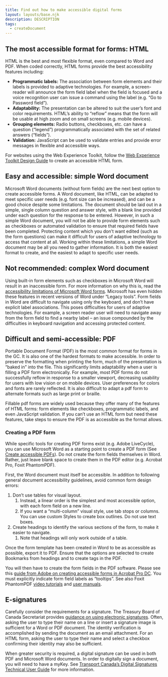 ```yaml
---
title: Find out how to make accessible digital forms
layout: layouts/base.njk
description: DESCRIPTION
tags:
  - createDocument
---
```

<h2>The most accessible format for forms: HTML</h2>

<p>HTML is the best and most flexible format, even compared to Word and PDF. When coded correctly, HTML forms provide the best accessibility features including:</p>

<ul>
	<li><strong>Programmatic labels:</strong> The association between form elements and their labels is provided to adaptive technologies. For example, a screen-reader will announce the form field label when the field is focused and a voice recognition user can issue a command using the label (e.g. “Go to Password field”).</li>
	<li><strong>Adaptability:</strong> The presentation can be altered to suit the user’s font and color requirements. HTML’s ability to “reflow” means that the form will be usable at high zoom and on small screens (e.g. mobile devices).</li>
	<li><strong>Grouping elements:</strong> Radio buttons, checkboxes, etc. can have a question (“legend”) programmatically associated with the set of related answers (“fields”).</li>
	<li><strong>Validation:</strong> JavaScript can be used to validate entries and provide error messages in flexible and accessible ways.</li>
</ul>

<p>For websites using the Web Experience Toolkit, follow the <a href="https://wet-boew.github.io/wet-boew-styleguide/design/forms-en.html" rel="external">Web Experience Toolkit Design Guide</a> to create an accessible HTML form.</p>

<h2>Easy and accessible: simple Word document</h2>
<p>Microsoft Word documents (without form fields) are the next best option to create accessible forms. A Word document, like HTML, can be adapted to meet specific user needs (e.g. font size can be increased), and can be a good choice despite some limitations. The document should be laid out in a simple, single column question and answer style, with a blank line provided under each question for the response to be entered. However, in such a simple Word document, you will not be able to provide form elements such as checkboxes or automated validation to ensure that required fields have been completed. Protecting content which you don’t want edited (such as the form questions) can make it difficult for users of adaptive technology to access that content at all. Working within these limitations, a simple Word document may be all you need to gather information. It is both the easiest format to create, and the easiest to adapt to specific user needs.</p>

<h2>Not recommended: complex Word document</h2>
<p>Using built-in form elements such as checkboxes in Microsoft Word will result in an inaccessible form. For more information on why this is, read the <a href="https://accessible-digital-documents.com/blog/you-cant-make-microsoft-word-forms-accessible-enough/" rel="external">accessibility limitations of Microsoft Word forms</a>. Microsoft has even hidden these features in recent versions of Word under “Legacy tools”. Form fields in Word are difficult to navigate using only the keyboard, and don’t have explicit label associations. This poses difficulties for users of adaptive technologies. For example, a screen reader user will need to navigate away from the form field to find a nearby label – an issue compounded by the difficulties in keyboard navigation and accessing protected content.</p>

<h2>Difficult and semi-accessible: PDF</h2>
<p>Portable Document Format (PDF) is the most common format for forms in the GC. It is also one of the hardest formats to make accessible. In order to preserve the formatting when printing the form, much of the presentation is “baked in” into the file. This significantly limits adaptability when a user is filling a PDF form electronically. For example, most PDF forms do not successfully reflow in response to a smaller viewport, decreasing usability for users with low vision or on mobile devices. User preferences for colors and fonts are rarely reflected. It is also difficult to adapt a pdf form to alternate formats such as large print or braille.</p>
<p>Fillable pdf forms are widely used because they offer many of the features of HTML forms: form elements like checkboxes, programmatic labels, and even JavaScript validation. If you can’t use an HTML form but need these features, take steps to ensure the PDF is as accessible as the format allows.</p>

<h3>Creating a PDF form</h3>
<p>While specific tools for creating PDF forms exist (e.g. Adobe LiveCycle), you can use Microsoft Word as a starting point to create a PDF form (See <a href="https://support.microsoft.com/en-us/office/create-accessible-pdfs-064625e0-56ea-4e16-ad71-3aa33bb4b7ed" rel="external">Create accessible PDFs</a>). Do not create the form fields themselves in Word. Rather, just leave blank space to create them in the PDF editor (e.g. Acrobat Pro, Foxit PhantomPDF).</p>
<p>First, the Word document must itself be accessible. In addition to following general document accessibility guidelines, avoid common form design errors:</p>

<ol>
	<li>Don’t use tables for visual layout.
		<ol class="lst-lwr-alph">
			<li>Instead, a linear order is the simplest and most accessible option, with each form field on a new line.</li>
			<li>If you want a “multi-column” visual style, use tab stops or columns. You can use custom Styles to create box outlines. Do not use text boxes.</li>
		</ol>
	</li>
	<li>Create headings to identify the various sections of the form, to make it easier to navigate.
		<ol class="lst-lwr-alph">
			<li>Note that headings will only work outside of a table.</li>
		</ol>
	</li>
</ol>

<p>Once the form template has been created in Word to be as accessible as possible, export it to PDF. Ensure that the options are selected to create Bookmarks from headings and to create tags in the PDF.</p>
<p>You will then have to create the form fields in the PDF software. Please see this <a href="https://www.adobe.com/accessibility/products/acrobat/creating-accessible-forms.html" rel="external">guide from Adobe on creating accessible forms in Acrobat Pro DC</a>. You must explicitly indicate form field labels as “tooltips”. See also Foxit PhantomPDF <a href="https://www.foxitsoftware.com/support/tutorial/" rel="external">video tutorials</a> and <a href="https://www.foxitsoftware.com/support/usermanuals.php" rel="external">user manuals</a>.</p>

<h2>E-signatures</h2>
<p>Carefully consider the requirements for a signature. The Treasury Board of Canada Secretariat provides <a href="//www.canada.ca/en/government/system/digital-government/online-security-privacy/government-canada-guidance-using-electronic-signatures.html" rel="external">guidance on using electronic signatures</a>. Often, asking the user to type their name on a line or insert a signature image is sufficient for a Word or PDF document. The identity verification is accomplished by sending the document as an email attachment. For an HTML form, asking the user to type their name and select a checkbox confirming their identity may also be sufficient.</p>
<p>When greater security is required, a digital signature can be used in both PDF and Microsoft Word documents. In order to digitally sign a document, you will need to have a myKey. See <a href="https://wiki.gccollab.ca/images/5/57/TCDS_EN_HOWTO.DOCX" rel="external">Transport Canada’s Digital Signatures Technical User Guide</a> for more information.</p>
